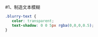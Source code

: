 #1、制造文本模糊
```css
.blurry-text {
   color: transparent;
   text-shadow: 0 0 5px rgba(0,0,0,0.5);
}
```